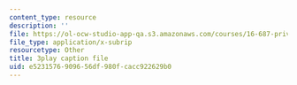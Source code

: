 ```yaml
---
content_type: resource
description: ''
file: https://ol-ocw-studio-app-qa.s3.amazonaws.com/courses/16-687-private-pilot-ground-school-january-iap-2019/e5231576909656df980fcacc922629b0_MNIYBTHc6mg.vtt
file_type: application/x-subrip
resourcetype: Other
title: 3play caption file
uid: e5231576-9096-56df-980f-cacc922629b0
---
```

